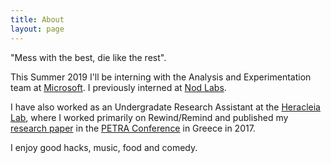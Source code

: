 ```yaml
---
title: About
layout: page
---
```


"Mess with the best, die like the rest".

This Summer 2019 I'll be interning with the Analysis and Experimentation team at <a href="https://microsoft.com/" target="_blank">Microsoft</a>. I previously interned at <a href="https://nod.com/" target="_blank">Nod Labs</a>.

I have also worked as an Undergradate Research Assistant at the <a href="https://heracleia.uta.edu/" target="_blank">Heracleia Lab</a>, where I worked primarily on Rewind/Remind and published my <a href="https://dl.acm.org/citation.cfm?id=3076178" target="_blank">research paper</a> in the <a href="https://dl.acm.org/event.cfm?id=RE196" target="_blank">PETRA Conference</a> in Greece in 2017.

I enjoy good hacks, music, food and comedy. 

<ul>
</ul>
